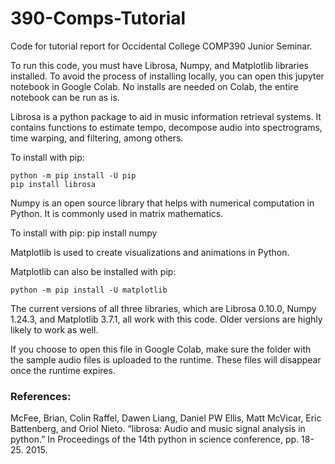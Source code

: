 # 390-Comps-Tutorial
Code for tutorial report for Occidental College COMP390 Junior Seminar.

To run this code, you must have Librosa, Numpy, and Matplotlib libraries installed. To avoid the process of installing locally, you can open this jupyter notebook in Google Colab. No installs are needed on Colab, the entire notebook can be run as is.

Librosa is a python package to aid in music information retrieval systems. It contains functions to estimate tempo, decompose audio into spectrograms, time warping, and filtering, among others.

To install with pip: 

	python -m pip install -U pip
	pip install librosa

Numpy is an open source library that helps with numerical computation in Python. It is commonly used in matrix mathematics.

To install with pip: 
	pip install numpy

Matplotlib is used to create visualizations and animations in Python. 

Matplotlib can also be installed with pip:

	python -m pip install -U matplotlib

The current versions of all three libraries, which are Librosa 0.10.0, Numpy 1.24.3, and Matplotlib 3.7.1, all work with this code. Older versions are highly likely to work as well.

If you choose to open this file in Google Colab, make sure the folder with the sample audio files is uploaded to the runtime. These files will disappear once the runtime expires. 


### References:
McFee, Brian, Colin Raffel, Dawen Liang, Daniel PW Ellis, Matt McVicar, Eric Battenberg, and Oriol Nieto. “librosa: Audio and music signal analysis in python.” In Proceedings of the 14th python in science conference, pp. 18-25. 2015.
